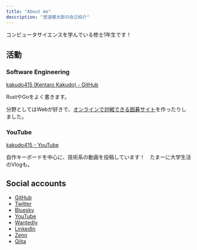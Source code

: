 ```yaml
---
title: "About me"
description: "覚道健太郎の自己紹介"
---
```


コンピュータサイエンスを学んでいる修士1年生です！

## 活動

### Software Engineering

[kakudo415 (Kentaro Kakudo) - GitHub](https://github.com/kakudo415)

RustやGoをよく書きます。

分野としてはWebが好きで、[オンラインで対戦できる囲碁サイト](https://github.com/kakudo415/online-igo)を作ったりしました。

### YouTube

[kakudo415 - YouTube](https://www.youtube.com/@kakudo415)

自作キーボードを中心に、技術系の動画を投稿しています！　たまーに大学生活のVlogも。

## Social accounts

- [GitHub](https://github.com/kakudo415)
- [Twitter](https://twitter.com/kakudo415)
- [Bluesky](https://bsky.app/profile/kakudo.org)
- [YouTube](https://www.youtube.com/@kakudo415)
- [Wantedly](https://www.wantedly.com/id/kakudo415)
- [LinkedIn](https://www.linkedin.com/in/kakudo415/)
- [Zenn](https://zenn.dev/kakudo)
- [Qiita](https://qiita.com/kakudo415)
